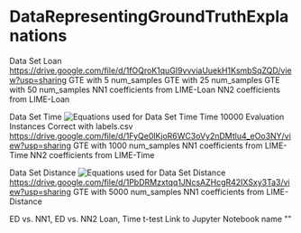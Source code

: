 # DataRepresentingGroundTruthExplanations
Data Set Loan https://drive.google.com/file/d/1fOQroK1quGI9vvviaUuekH1KsmbSqZQD/view?usp=sharing
GTE with 5 num_samples
GTE with 25 num_samples
GTE with 50 num_samples
NN1 coefficients from LIME-Loan
NN2 coefficients from LIME-Loan

Data Set Time
![Equations used for Data Set Time](https://drive.google.com/file/d/1XXNNbjGaN-v3kt8S1rax16GhNgCmBEpw/view?usp=sharing)
Time 10000 Evaluation Instances Correct with labels.csv
https://drive.google.com/file/d/1FyQe0lKjoR6WC3oVy2nDMtlu4_eOo3NY/view?usp=sharing
GTE with 1000 num_samples
NN1 coefficients from LIME-Time
NN2 coefficients from LIME-Time

Data Set Distance
![Equations used for Data Set Distance](https://drive.google.com/file/d/1Dd8LCjJi7Va2jAxikVaU13FaERojK9dq/view?usp=sharing)
https://drive.google.com/file/d/1PbDRMzxtqq1JNcsAZHcgR42IXSxy3Ta3/view?usp=sharing
GTE with 5000 num_samples
NN1 coefficients from LIME-Distance

ED vs. NN1, ED vs. NN2 Loan, Time t-test Link to Jupyter Notebook name ""
